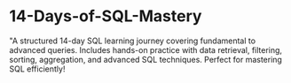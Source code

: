 # 14-Days-of-SQL-Mastery
"A structured 14-day SQL learning journey covering fundamental to advanced queries. Includes hands-on practice with data retrieval, filtering, sorting, aggregation, and advanced SQL techniques. Perfect for mastering SQL efficiently!
